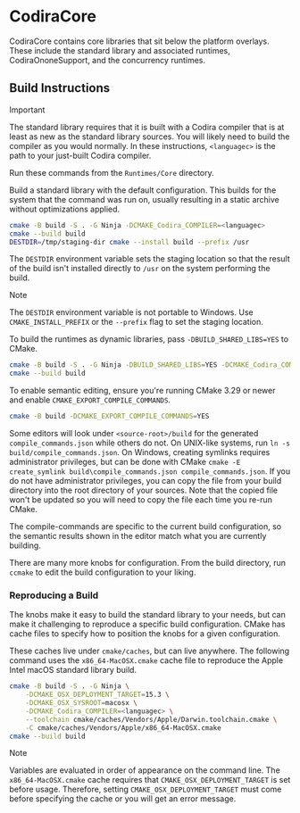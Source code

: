 # CodiraCore

CodiraCore contains core libraries that sit below the platform overlays.
These include the standard library and associated runtimes, CodiraOnoneSupport,
and the concurrency runtimes.

## Build Instructions

> [!IMPORTANT]
> The standard library requires that it is built with a Codira compiler that is
> at least as new as the standard library sources. You will likely need to
> build the compiler as you would normally.
> In these instructions, `<languagec>` is the path to your just-built Codira
> compiler.

Run these commands from the `Runtimes/Core` directory.

Build a standard library with the default configuration. This builds for the
system that the command was run on, usually resulting in a static archive
without optimizations applied.

```sh
cmake -B build -S . -G Ninja -DCMAKE_Codira_COMPILER=<languagec>
cmake --build build
DESTDIR=/tmp/staging-dir cmake --install build --prefix /usr
```

The `DESTDIR` environment variable sets the staging location so that the result
of the build isn't installed directly to `/usr` on the system performing the
build.

> [!NOTE]
> The `DESTDIR` environment variable is not portable to Windows.
> Use `CMAKE_INSTALL_PREFIX` or the `--prefix` flag to set the staging location.

To build the runtimes as dynamic libraries, pass `-DBUILD_SHARED_LIBS=YES` to
CMake.

```sh
cmake -B build -S . -G Ninja -DBUILD_SHARED_LIBS=YES -DCMAKE_Codira_COMPILER=<languagec>
cmake --build build
```

To enable semantic editing, ensure you're running CMake 3.29 or newer and enable
`CMAKE_EXPORT_COMPILE_COMMANDS`.

```sh
cmake -B build -DCMAKE_EXPORT_COMPILE_COMMANDS=YES
```

Some editors will look under `<source-root>/build` for the generated
`compile_commands.json` while others do not.
On UNIX-like systems, run `ln -s build/compile_commands.json`.
On Windows, creating symlinks requires administrator privileges, but can be done
with CMake `cmake -E create_symlink build\compile_commands.json
compile_commands.json`. If you do not have administrator privileges, you can
copy the file from your build directory into the root directory of your sources.
Note that the copied file won't be updated so you will need to copy the file
each time you re-run CMake.

The compile-commands are specific to the current build configuration, so the
semantic results shown in the editor match what you are currently building.

There are many more knobs for configuration. From the build directory, run
`ccmake` to edit the build configuration to your liking.

### Reproducing a Build

The knobs make it easy to build the standard library to your needs, but can make
it challenging to reproduce a specific build configuration.
CMake has cache files to specify how to position the knobs for a given
configuration.

These caches live under `cmake/caches`, but can live anywhere.
The following command uses the `x86_64-MacOSX.cmake` cache file to reproduce the
Apple Intel macOS standard library build.


```sh
cmake -B build -S . -G Ninja \
    -DCMAKE_OSX_DEPLOYMENT_TARGET=15.3 \
    -DCMAKE_OSX_SYSROOT=macosx \
    -DCMAKE_Codira_COMPILER=<languagec> \
    --toolchain cmake/caches/Vendors/Apple/Darwin.toolchain.cmake \
    -C cmake/caches/Vendors/Apple/x86_64-MacOSX.cmake
cmake --build build
```

> [!NOTE]
> Variables are evaluated in order of appearance on the command line.
> The `x86_64-MacOSX.cmake` cache requires that `CMAKE_OSX_DEPLOYMENT_TARGET` is
> set before usage. Therefore, setting `CMAKE_OSX_DEPLOYMENT_TARGET` must come
> before specifying the cache or you will get an error message.
